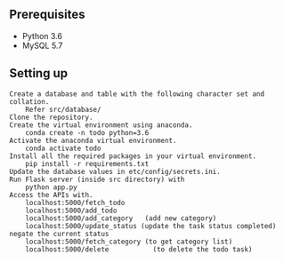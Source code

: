 
## Prerequisites

-   Python 3.6
-   MySQL 5.7


## Setting up

    Create a database and table with the following character set and collation.
        Refer src/database/
    Clone the repository.
    Create the virtual environment using anaconda.
        conda create -n todo python=3.6
    Activate the anaconda virtual environment.
        conda activate todo
    Install all the required packages in your virtual environment.
        pip install -r requirements.txt
    Update the database values in etc/config/secrets.ini.
    Run Flask server (inside src directory) with
        python app.py
    Access the APIs with.
        localhost:5000/fetch_todo
        localhost:5000/add_todo
		localhost:5000/add_category   (add new category)
		localhost:5000/update_status (update the task status completed) negate the current status
		localhost:5000/fetch_category (to get category list)
		localhost:5000/delete   		(to delete the todo task)
		